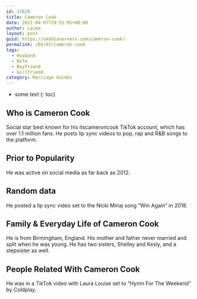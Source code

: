 ```yaml
---
id: 17629
title: Cameron Cook
date: 2021-04-07T19:51:05+00:00
author: Laima
layout: post
guid: https://ukdataservers.com/cameron-cook/
permalink: /04/07/cameron-cook
tags:
  - Husband
  - Wife
  - Boyfriend
  - Girlfriend
category: Marriage Guides
---
```


* some text
{: toc}


## Who is Cameron Cook
                  
                  
                  
Social star best known for his itscameroncook TikTok account, which has over 1.1 million fans. He posts lip sync videos to pop, rap and R&B songs to the platform. 
                  
              
            
              
            
                
                
                
## Prior to Popularity
                  
                  
                  
He was active on social media as far back as 2012.
                  
              
            
              
            
                
                
                
## Random data
                  
                  
                  
He posted a lip sync video set to the Nicki Minaj song &#8220;Win Again&#8221; in 2018. 
                  
              
            
              
            
                
                
                
## Family & Everyday Life of Cameron Cook
                  
                  
                  
He is from Birmingham, England. His mother and father never married and split when he was young. He has two sisters, Shelley and Kesly, and a stepsister as well.
                  
              
            
              
            
                
                
                
## People Related With Cameron Cook
                  
                  
                  
He was in a TikTok video with Laura Louise set to &#8220;Hymn For The Weekend&#8221; by Coldplay. 
                  
              
            
              
            
                
              
            
              
              
            
            
              
            
          
          
          